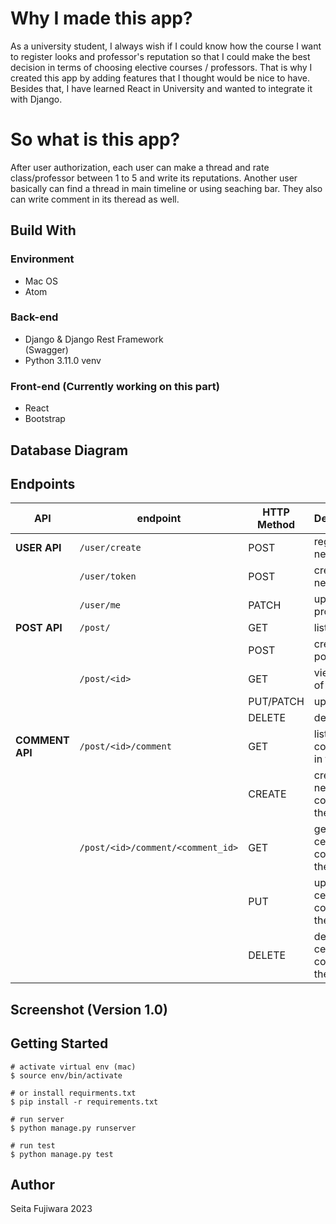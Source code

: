 # Why I made this app?
As a university student, I always wish if I could know how the course I want to register looks and professor's reputation so that I could make the best decision in terms of choosing elective courses / professors.
That is why I created this app by adding features that I thought would be nice to have. Besides that, I have learned React in University and wanted to integrate it with Django.


# So what is this app?
After user authorization, each user can make a thread and rate class/professor between 1 to 5 and write its reputations. Another user basically can find a thread in main timeline or using seaching bar.
They also can write comment in its theread as well. 


## Build With

### Environment
- Mac OS
- Atom

### Back-end 
- Django & Django Rest Framework <br>
  (Swagger)
- Python 3.11.0 venv
  
### Front-end (Currently working on this part)
- React
- Bootstrap

## Database Diagram


## Endpoints
| API | endpoint | HTTP Method | Description |
| --- | --- | --- | --- |
| **USER API** | `/user/create` | POST | register a new user |
| | `/user/token` | POST | create a new token |
| | `/user/me` | PATCH | update a profile |
| **POST API** | `/post/` | GET| list all posts |
| | | POST | create a post |
| | `/post/<id>` | GET | view details of post |
| | | PUT/PATCH | update post |
| | | DELETE | delete post |
| **COMMENT API** | `/post/<id>/comment` | GET| list all comments in the post |
| | | CREATE | create a new comment in the post |
| | `/post/<id>/comment/<comment_id>` | GET | get a certain comment in the post |
| | | PUT | update a certain comment in the post |
| | | DELETE | delete the certain comment in the post |

## Screenshot (Version 1.0)


## Getting Started

```
# activate virtual env (mac)
$ source env/bin/activate

# or install requirments.txt
$ pip install -r requirements.txt

# run server
$ python manage.py runserver

# run test
$ python manage.py test
```

## Author
Seita Fujiwara 2023
